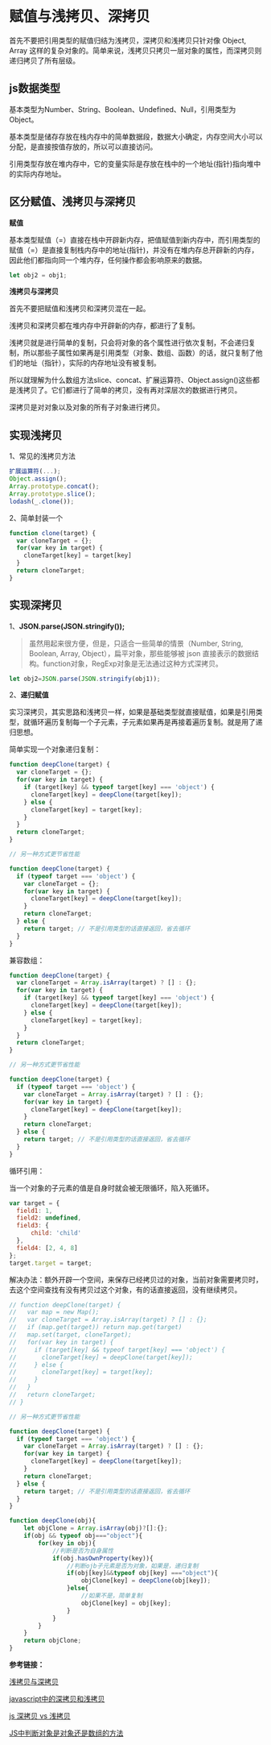 # 赋值与浅拷贝、深拷贝

首先不要把引用类型的赋值归结为浅拷贝，深拷贝和浅拷贝只针对像 Object, Array 这样的复杂对象的。简单来说，浅拷贝只拷贝一层对象的属性，而深拷贝则递归拷贝了所有层级。 

## js数据类型

基本类型为Number、String、Boolean、Undefined、Null，引用类型为Object。

基本类型是储存存放在栈内存中的简单数据段，数据大小确定，内存空间大小可以分配，是直接按值存放的，所以可以直接访问。

引用类型存放在堆内存中，它的变量实际是存放在栈中的一个地址(指针)指向堆中的实际内存地址。

## 区分赋值、浅拷贝与深拷贝

**赋值**

基本类型赋值（=）直接在栈中开辟新内存，把值赋值到新内存中，而引用类型的赋值（=）是直接复制栈内存中的地址(指针)，并没有在堆内存总开辟新的内存，因此他们都指向同一个堆内存，任何操作都会影响原来的数据。

```js
let obj2 = obj1;
```

**浅拷贝与深拷贝**

首先不要把赋值和浅拷贝和深拷贝混在一起。

浅拷贝和深拷贝都在堆内存中开辟新的内存，都进行了复制。

浅拷贝就是进行简单的复制，只会将对象的各个属性进行依次复制，不会递归复制，所以那些子属性如果再是引用类型（对象、数组、函数）的话，就只复制了他们的地址（指针），实际的内存地址没有被复制。

所以就理解为什么数组方法slice、concat、扩展运算符、Object.assign()这些都是浅拷贝了。它们都进行了简单的拷贝，没有再对深层次的数据进行拷贝。

深拷贝是对对象以及对象的所有子对象进行拷贝。

## 实现浅拷贝

1、常见的浅拷贝方法

```js
扩展运算符(...);
Object.assign();
Array.prototype.concat();
Array.prototype.slice();
lodash(_.clone());
```
2、简单封装一个

```js
function clone(target) {
  var cloneTarget = {};
  for(var key in target) {
    cloneTarget[key] = target[key]
  }
  return cloneTarget;
}
```


## 实现深拷贝

1、**JSON.parse(JSON.stringify());**

>虽然用起来很方便，但是，只适合一些简单的情景（Number, String, Boolean, Array, Object），扁平对象，那些能够被 json 直接表示的数据结构。function对象，RegExp对象是无法通过这种方式深拷贝。

```js
let obj2=JSON.parse(JSON.stringify(obj1));
 ```

2、**递归赋值**

实习深拷贝，其实思路和浅拷贝一样，如果是基础类型就直接赋值，如果是引用类型，就循环遍历复制每一个子元素，子元素如果再是再接着遍历复制。就是用了递归思想。

简单实现一个对象递归复制：

```js
function deepClone(target) {
  var cloneTarget = {};
  for(var key in target) {
    if (target[key] && typeof target[key] === 'object') {
      cloneTarget[key] = deepClone(target[key]);
    } else {
      cloneTarget[key] = target[key];
    }
  }
  return cloneTarget;
}

// 另一种方式更节省性能

function deepClone(target) {
  if (typeof target === 'object') {
    var cloneTarget = {};
    for(var key in target) {
      cloneTarget[key] = deepClone(target[key]);
    }
    return cloneTarget;
  } else {
    return target; // 不是引用类型的话直接返回，省去循环
  }
}
```

兼容数组：

```js
function deepClone(target) {
  var cloneTarget = Array.isArray(target) ? [] : {};
  for(var key in target) {
    if (target[key] && typeof target[key] === 'object') {
      cloneTarget[key] = deepClone(target[key]);
    } else {
      cloneTarget[key] = target[key];
    }
  }
  return cloneTarget;
}

// 另一种方式更节省性能

function deepClone(target) {
  if (typeof target === 'object') {
    var cloneTarget = Array.isArray(target) ? [] : {};
    for(var key in target) {
      cloneTarget[key] = deepClone(target[key]);
    }
    return cloneTarget;
  } else {
    return target; // 不是引用类型的话直接返回，省去循环
  }
}
```

循环引用：

当一个对象的子元素的值是自身时就会被无限循环，陷入死循环。

```js
var target = {
  field1: 1,
  field2: undefined,
  field3: {
      child: 'child'
  },
  field4: [2, 4, 8]
};
target.target = target;
```
解决办法：额外开辟一个空间，来保存已经拷贝过的对象，当前对象需要拷贝时，去这个空间查找有没有拷贝过这个对象，有的话直接返回，没有继续拷贝。

```js
// function deepClone(target) {
//   var map = new Map();
//   var cloneTarget = Array.isArray(target) ? [] : {};
//   if (map.get(target)) return map.get(target)
//   map.set(target, cloneTarget);
//   for(var key in target) {
//     if (target[key] && typeof target[key] === 'object') {
//       cloneTarget[key] = deepClone(target[key]);
//     } else {
//       cloneTarget[key] = target[key];
//     }
//   }
//   return cloneTarget;
// }

// 另一种方式更节省性能

function deepClone(target) {
  if (typeof target === 'object') {
    var cloneTarget = Array.isArray(target) ? [] : {};
    for(var key in target) {
      cloneTarget[key] = deepClone(target[key]);
    }
    return cloneTarget;
  } else {
    return target; // 不是引用类型的话直接返回，省去循环
  }
}
```


```js
function deepClone(obj){
    let objClone = Array.isArray(obj)?[]:{};
    if(obj && typeof obj==="object"){
        for(key in obj){
            //判断是否为自身属性
            if(obj.hasOwnProperty(key)){
                //判断ojb子元素是否为对象，如果是，递归复制
                if(obj[key]&&typeof obj[key] ==="object"){
                    objClone[key] = deepClone(obj[key]);
                }else{
                    //如果不是，简单复制
                    objClone[key] = obj[key];
                }
            }
        }
    }
    return objClone;
}
```


**参考链接：**

[浅拷贝与深拷贝](https://juejin.im/post/6844904197595332622#comment)

[javascript中的深拷贝和浅拷贝](https://www.zhihu.com/question/23031215)

[js 深拷贝 vs 浅拷贝](https://juejin.im/post/6844903493925371917)

[JS中判断对象是对象还是数组的方法](https://juejin.im/entry/6844903736486150157)
